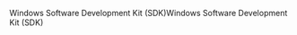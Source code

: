 <span data-ttu-id="2c2d1-101">Windows Software Development Kit (SDK)</span><span class="sxs-lookup"><span data-stu-id="2c2d1-101">Windows Software Development Kit (SDK)</span></span>
